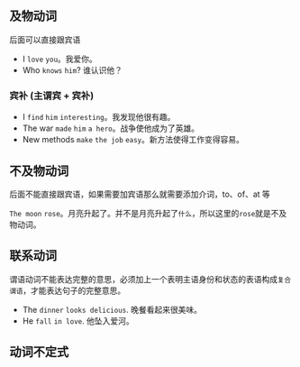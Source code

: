 
## 及物动词

后面可以直接跟宾语

- I `love` `you`。我爱你。
- Who `knows` `him`? 谁认识他？

### 宾补 (主谓宾 + 宾补)

- I `find` `him` `interesting`。我发现他很有趣。
- The war `made` `him` `a hero`。战争使他成为了英雄。
- New methods `make` `the job` `easy`。新方法使得工作变得容易。

## 不及物动词

后面不能直接跟宾语，如果需要加宾语那么就需要添加介词，to、of、at 等

`The moon` `rose`。月亮升起了。并不是月亮升起了`什么`，所以这里的`rose`就是不及物动词。

## 联系动词

谓语动词不能表达完整的意思，必须加上一个表明主语身份和状态的表语构成`复合谓语`，才能表达句子的完整意思。

- The `dinner` `looks delicious`. 晚餐看起来很美味。
- He `fall` `in love`. 他坠入爱河。


## 动词不定式